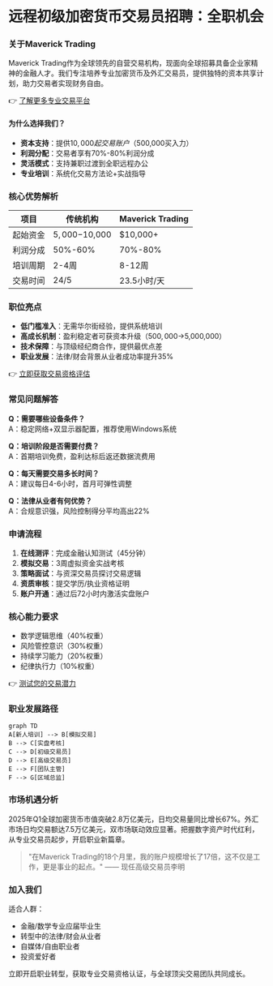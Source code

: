 # 远程初级加密货币交易员招聘：全职机会

### 关于Maverick Trading

Maverick Trading作为全球领先的自营交易机构，现面向全球招募具备企业家精神的金融人才。我们专注培养专业加密货币及外汇交易员，提供独特的资本共享计划，助力交易者实现财务自由。

👉 [了解更多专业交易平台](https://bit.ly/okx_welcome)

#### 为什么选择我们？
- **资本支持**：提供$10,000起交易账户（$500,000买入力）
- **利润分配**：交易者享有70%-80%利润分成
- **灵活模式**：支持兼职过渡到全职远程办公
- **专业培训**：系统化交易方法论+实战指导

### 核心优势解析

| 项目          | 传统机构       | Maverick Trading |
|---------------|----------------|------------------|
| 起始资金      | $5,000-$10,000 | $10,000+         |
| 利润分成      | 50%-60%        | 70%-80%          |
| 培训周期      | 2-4周          | 8-12周           |
| 交易时间      | 24/5           | 23.5小时/天      |

### 职位亮点

- **低门槛准入**：无需华尔街经验，提供系统培训
- **高成长机制**：盈利稳定者可获资本升级（$500,000→$5,000,000）
- **技术保障**：与顶级经纪商合作，提供最优点差
- **职业发展**：法律/财会背景从业者成功率提升35%

👉 [立即获取交易资格评估](https://bit.ly/okx_welcome)

### 常见问题解答

**Q：需要哪些设备条件？**  
A：稳定网络+双显示器配置，推荐使用Windows系统

**Q：培训阶段是否需要付费？**  
A：首期培训免费，盈利达标后返还数据流费用

**Q：每天需要交易多长时间？**  
A：建议每日4-6小时，首月可弹性调整

**Q：法律从业者有何优势？**  
A：合规意识强，风险控制得分平均高出22%

### 申请流程

1. **在线测评**：完成金融认知测试（45分钟）
2. **模拟交易**：3周虚拟资金实战考核
3. **策略面试**：与资深交易员探讨交易逻辑
4. **资质审核**：提交学历/执业资格证明
5. **账户开通**：通过后72小时内激活实盘账户

### 核心能力要求

- 数学逻辑思维（40%权重）
- 风险管控意识（30%权重）
- 持续学习能力（20%权重）
- 纪律执行力（10%权重）

👉 [测试您的交易潜力](https://bit.ly/okx_welcome)

### 职业发展路径

```mermaid
graph TD
A[新人培训] --> B[模拟交易]
B --> C[实盘考核]
C --> D[初级交易员]
D --> E[高级交易员]
E --> F[团队主管]
F --> G[区域总监]
```

### 市场机遇分析

2025年Q1全球加密货币市值突破2.8万亿美元，日均交易量同比增长67%。外汇市场日均交易额达7.5万亿美元，双市场联动效应显著。把握数字资产时代红利，从专业交易员起步，开启职业新篇章。

> "在Maverick Trading的18个月里，我的账户规模增长了17倍，这不仅是工作，更是事业的起点。" —— 现任高级交易员李明

### 加入我们

适合人群：
- 金融/数学专业应届毕业生
- 转型中的法律/财会从业者
- 自媒体/自由职业者
- 投资爱好者

立即开启职业转型，获取专业交易资格认证，与全球顶尖交易团队共同成长。
